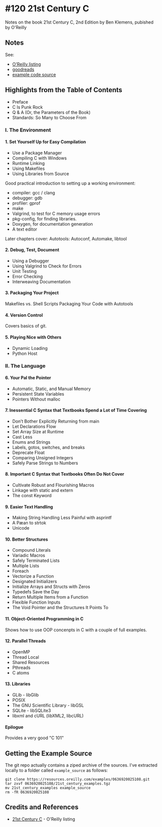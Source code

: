 # #120 21st Century C

Notes on the book 21st Century C, 2nd Edition by Ben Klemens, pubished by O'Reilly

## Notes

See:

* [O'Reilly listing](https://learning.oreilly.com/library/view/21st-century-c/9781491904428/)
* [goodreads](https://www.goodreads.com/book/show/17017525-21st-century-c)
* [example code source](https://resources.oreilly.com/examples/0636920025108/)

## Highlights from the Table of Contents

* Preface
* C Is Punk Rock
* Q & A (Or, the Parameters of the Book)
* Standards: So Many to Choose From

### I. The Environment

#### 1. Set Yourself Up for Easy Compilation

* Use a Package Manager
* Compiling C with Windows
* Runtime Linking
* Using Makefiles
* Using Libraries from Source

Good practical introduction to setting up a working environment:

* compiler: gcc / clang
* debugger: gdb
* profiler: gprof
* make
* Valgrind, to test for C memory usage errors
* pkg-config, for finding libraries.
* Doxygen, for documentation generation
* A text editor

Later chapters cover: Autotools: Autoconf, Automake, libtool

#### 2. Debug, Test, Document

* Using a Debugger
* Using Valgrind to Check for Errors
* Unit Testing
* Error Checking
* Interweaving Documentation

#### 3. Packaging Your Project

Makefiles vs. Shell Scripts
Packaging Your Code with Autotools

#### 4. Version Control

Covers basics of git.

#### 5. Playing Nice with Others

* Dynamic Loading
* Python Host

### II. The Language

#### 6. Your Pal the Pointer

* Automatic, Static, and Manual Memory
* Persistent State Variables
* Pointers Without malloc

#### 7. Inessential C Syntax that Textbooks Spend a Lot of Time Covering

* Don’t Bother Explicitly Returning from main
* Let Declarations Flow
* Set Array Size at Runtime
* Cast Less
* Enums and Strings
* Labels, gotos, switches, and breaks
* Deprecate Float
* Comparing Unsigned Integers
* Safely Parse Strings to Numbers

#### 8. Important C Syntax that Textbooks Often Do Not Cover

* Cultivate Robust and Flourishing Macros
* Linkage with static and extern
* The const Keyword

#### 9. Easier Text Handling

* Making String Handling Less Painful with asprintf
* A Pæan to strtok
* Unicode

#### 10. Better Structures

* Compound Literals
* Variadic Macros
* Safely Terminated Lists
* Multiple Lists
* Foreach
* Vectorize a Function
* Designated Initializers
* Initialize Arrays and Structs with Zeros
* Typedefs Save the Day
* Return Multiple Items from a Function
* Flexible Function Inputs
* The Void Pointer and the Structures It Points To

#### 11. Object-Oriented Programming in C

Shows how to use OOP concenpts in C with a couple of full examples.

#### 12. Parallel Threads

* OpenMP
* Thread Local
* Shared Resources
* Pthreads
* C atoms

#### 13. Libraries

* GLib - libGlib
* POSIX
* The GNU Scientific Library - libGSL
* SQLite - libSQLite3
* libxml and cURL (libXML2, libcURL)

#### Epilogue

Provides a very good "C 101"

## Getting the Example Source

The git repo actually contains a ziped archive of the sources.
I've extracted locally to a folder called `example_source` as follows:

```
git clone https://resources.oreilly.com/examples/0636920025108.git
tar zxvf 0636920025108/21st_century_examples.tgz
mv 21st_century_examples example_source
rm -fR 0636920025108
```

## Credits and References

* [21st Century C](https://learning.oreilly.com/library/view/21st-century-c/9781491904428/) - O'Reilly listing
